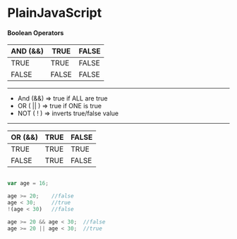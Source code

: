 # PlainJavaScript

#### Boolean Operators

| AND (&&) | TRUE | FALSE |
| --- | --- | --- |
|TRUE| TRUE | FALSE |
| FALSE | FALSE | FALSE |

***
- And (&&) => true if ALL are true
- OR ( || ) => true if ONE is true
- NOT ( ! ) => inverts true/false value
***

| OR (&&) | TRUE | FALSE |
| --- | --- | --- |
|TRUE| TRUE | TRUE |
| FALSE | TRUE | FALSE |



```javascript

var age = 16;

age >= 20;    //false
age < 30;     //true
!(age < 30)   //false

age >= 20 && age < 30;  //false
age >= 20 || age < 30;  //true
```







